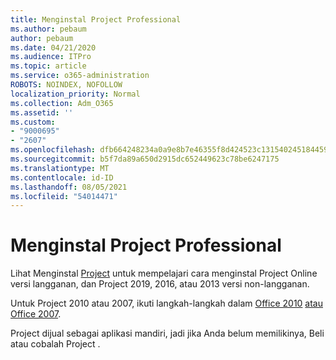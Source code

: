 ```yaml
---
title: Menginstal Project Professional
ms.author: pebaum
author: pebaum
ms.date: 04/21/2020
ms.audience: ITPro
ms.topic: article
ms.service: o365-administration
ROBOTS: NOINDEX, NOFOLLOW
localization_priority: Normal
ms.collection: Adm_O365
ms.assetid: ''
ms.custom:
- "9000695"
- "2607"
ms.openlocfilehash: dfb664248234a0a9e8b7e46355f8d424523c131540245184459556dc100a4924
ms.sourcegitcommit: b5f7da89a650d2915dc652449623c78be6247175
ms.translationtype: MT
ms.contentlocale: id-ID
ms.lasthandoff: 08/05/2021
ms.locfileid: "54014471"
---
```

# <a name="install-project-professional"></a>Menginstal Project Professional

Lihat Menginstal [Project](https://support.office.com/article/install-project-7059249b-d9fe-4d61-ab96-5c5bf435f281) untuk mempelajari cara menginstal Project Online versi langganan, dan Project 2019, 2016, atau 2013 versi non-langganan. 

Untuk Project 2010 atau 2007, ikuti langkah-langkah dalam [Office 2010](https://support.office.com/article/install-office-2010-1b8f3c9b-bdd2-4a4f-8c88-aa756546529d) [atau Office 2007](https://support.office.com/article/install-office-2007-88a8e329-3335-4f82-abb2-ecea3e319657). 

Project dijual sebagai aplikasi mandiri, jadi jika Anda belum memilikinya, [](https://www.microsoft.com/evalcenter/evaluate-project)Beli atau cobalah Project . 





